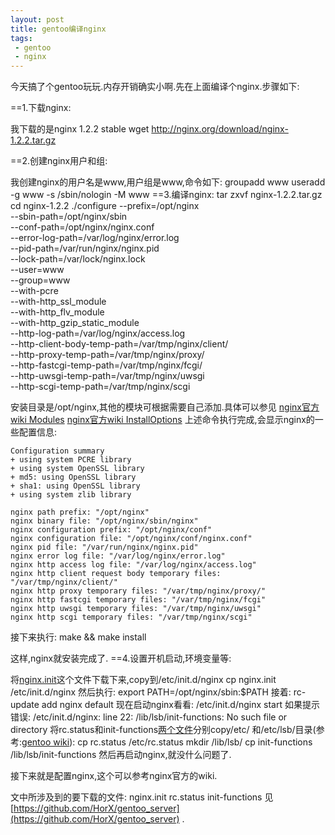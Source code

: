 ```yaml
---
layout: post
title: gentoo编译nginx
tags: 
 - gentoo
 - nginx
---
```

  今天搞了个gentoo玩玩.内存开销确实小啊.先在上面编译个nginx.步骤如下:

==1.下载nginx:

我下载的是nginx 1.2.2 stable
    wget http://nginx.org/download/nginx-1.2.2.tar.gz

==2.创建nginx用户和组:

我创建nginx的用户名是www,用户组是www,命令如下:
    groupadd www
    useradd -g www -s /sbin/nologin -M www
==3.编译nginx:
    tar zxvf nginx-1.2.2.tar.gz
    cd nginx-1.2.2
    ./configure 
    --prefix=/opt/nginx \
    --sbin-path=/opt/nginx/sbin \
    --conf-path=/opt/nginx/nginx.conf \
    --error-log-path=/var/log/nginx/error.log \
    --pid-path=/var/run/nginx/nginx.pid  \
    --lock-path=/var/lock/nginx.lock \
    --user=www \
    --group=www \
    --with-pcre \
    --with-http_ssl_module \
    --with-http_flv_module \
    --with-http_gzip_static_module \
    --http-log-path=/var/log/nginx/access.log \
    --http-client-body-temp-path=/var/tmp/nginx/client/ \
    --http-proxy-temp-path=/var/tmp/nginx/proxy/ \
    --http-fastcgi-temp-path=/var/tmp/nginx/fcgi/ \
    --http-uwsgi-temp-path=/var/tmp/nginx/uwsgi \
    --http-scgi-temp-path=/var/tmp/nginx/scgi

安装目录是/opt/nginx,其他的模块可根据需要自己添加.具体可以参见
    [nginx官方wiki Modules](http://wiki.nginx.org/Modules)
    [nginx官方wiki InstallOptions](http://wiki.nginx.org/NginxChsInstallOptions)
上述命令执行完成,会显示nginx的一些配置信息:

    Configuration summary
    + using system PCRE library
    + using system OpenSSL library
    + md5: using OpenSSL library
    + sha1: using OpenSSL library
    + using system zlib library

    nginx path prefix: "/opt/nginx"
    nginx binary file: "/opt/nginx/sbin/nginx"
    nginx configuration prefix: "/opt/nginx/conf"
    nginx configuration file: "/opt/nginx/conf/nginx.conf"
    nginx pid file: "/var/run/nginx/nginx.pid"
    nginx error log file: "/var/log/nginx/error.log"
    nginx http access log file: "/var/log/nginx/access.log"
    nginx http client request body temporary files: "/var/tmp/nginx/client/"
    nginx http proxy temporary files: "/var/tmp/nginx/proxy/"
    nginx http fastcgi temporary files: "/var/tmp/nginx/fcgi"
    nginx http uwsgi temporary files: "/var/tmp/nginx/uwsgi"
    nginx http scgi temporary files: "/var/tmp/nginx/scgi"

接下来执行:
    make && make install

这样,nginx就安装完成了.
==4.设置开机启动,环境变量等:

将[nginx.init](https://github.com/HorX/gentoo_server)这个文件下载下来,copy到/etc/init.d/nginx
    cp nginx.init /etc/init.d/nginx
然后执行:
    export PATH=/opt/nginx/sbin:$PATH
接着:
    rc-update add nginx default
现在启动nginx看看:
    /etc/init.d/nginx start
如果提示错误:
    /etc/init.d/nginx: line 22: /lib/lsb/init-functions: No such file or directory
将rc.status和init-functions[两个文件](https://github.com/HorX/gentoo_server)分别copy/etc/ 和/etc/lsb/目录(参考:[gentoo wiki](http://www.gentoo-wiki.info/Rivendell)):
    cp rc.status /etc/rc.status
    mkdir /lib/lsb/
    cp init-functions /lib/lsb/init-functions
然后再启动nginx,就没什么问题了.

接下来就是配置nginx,这个可以参考nginx官方的wiki.

文中所涉及到的要下载的文件:
    nginx.init
    rc.status
    init-functions
见 [https://github.com/HorX/gentoo_server](https://github.com/HorX/gentoo_server) .
